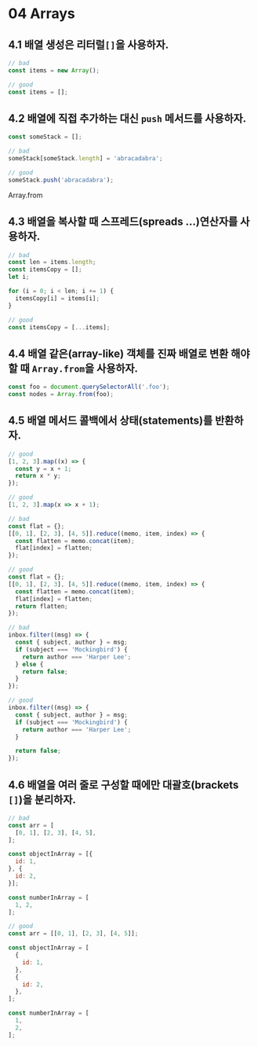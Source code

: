 # 04 Arrays

## 4.1 배열 생성은 리터럴`[]`을 사용하자.
```js
// bad
const items = new Array();

// good
const items = [];
```

## 4.2 배열에 직접 추가하는 대신 `push` 메서드를 사용하자.
```js
const someStack = [];

// bad
someStack[someStack.length] = 'abracadabra';

// good
someStack.push('abracadabra');
```
Array.from
## 4.3 배열을 복사할 때 스프레드(spreads ...)연산자를 사용하자.
```js
// bad
const len = items.length;
const itemsCopy = [];
let i;

for (i = 0; i < len; i += 1) {
  itemsCopy[i] = items[i];
}

// good
const itemsCopy = [...items];
```

## 4.4 배열 같은(array-like) 객체를 진짜 배열로 변환 해야 할 때 `Array.from`을 사용하자.
```js
const foo = document.querySelectorAll('.foo');
const nodes = Array.from(foo);
```

## 4.5 배열 메서드 콜백에서 상태(statements)를 반환하자.
```js
// good
[1, 2, 3].map((x) => {
  const y = x + 1;
  return x * y;
});

// good
[1, 2, 3].map(x => x + 1);

// bad
const flat = {};
[[0, 1], [2, 3], [4, 5]].reduce((memo, item, index) => {
  const flatten = memo.concat(item);
  flat[index] = flatten;
});

// good
const flat = {};
[[0, 1], [2, 3], [4, 5]].reduce((memo, item, index) => {
  const flatten = memo.concat(item);
  flat[index] = flatten;
  return flatten;
});

// bad
inbox.filter((msg) => {
  const { subject, author } = msg;
  if (subject === 'Mockingbird') {
    return author === 'Harper Lee';
  } else {
    return false;
  }
});

// good
inbox.filter((msg) => {
  const { subject, author } = msg;
  if (subject === 'Mockingbird') {
    return author === 'Harper Lee';
  }

  return false;
});
```

## 4.6 배열을 여러 줄로 구성할 때에만 대괄호(brackets `[]`)을 분리하자.
```js
// bad
const arr = [
  [0, 1], [2, 3], [4, 5],
];

const objectInArray = [{
  id: 1,
}, {
  id: 2,
}];

const numberInArray = [
  1, 2,
];

// good
const arr = [[0, 1], [2, 3], [4, 5]];

const objectInArray = [
  {
    id: 1,
  },
  {
    id: 2,
  },
];

const numberInArray = [
  1,
  2,
];
```
